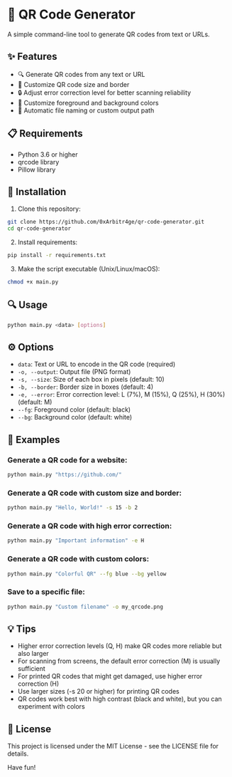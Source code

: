 # 📱 QR Code Generator

A simple command-line tool to generate QR codes from text or URLs.

## ✨ Features

- 🔍 Generate QR codes from any text or URL
- 🔧 Customize QR code size and border
- 🔒 Adjust error correction level for better scanning reliability
- 🎨 Customize foreground and background colors
- 💾 Automatic file naming or custom output path

## 📋 Requirements

- Python 3.6 or higher
- qrcode library
- Pillow library

## 🚀 Installation

1. Clone this repository:
```bash
git clone https://github.com/0xArbitr4ge/qr-code-generator.git
cd qr-code-generator
```

2. Install requirements:
```bash
pip install -r requirements.txt
```

3. Make the script executable (Unix/Linux/macOS):
```bash
chmod +x main.py
```

## 🔍 Usage

```bash
python main.py <data> [options]
```

## ⚙️ Options

- `data`: Text or URL to encode in the QR code (required)
- `-o, --output`: Output file (PNG format)
- `-s, --size`: Size of each box in pixels (default: 10)
- `-b, --border`: Border size in boxes (default: 4)
- `-e, --error`: Error correction level: L (7%), M (15%), Q (25%), H (30%) (default: M)
- `--fg`: Foreground color (default: black)
- `--bg`: Background color (default: white)

## 📝 Examples

### Generate a QR code for a website:
```bash
python main.py "https://github.com/"
```

### Generate a QR code with custom size and border:
```bash
python main.py "Hello, World!" -s 15 -b 2
```
  
### Generate a QR code with high error correction:
```bash
python main.py "Important information" -e H
```
  
### Generate a QR code with custom colors:
```bash
python main.py "Colorful QR" --fg blue --bg yellow
```
  
### Save to a specific file:
```bash
python main.py "Custom filename" -o my_qrcode.png
```
  
## 💡 Tips

- Higher error correction levels (Q, H) make QR codes more reliable but also larger
- For scanning from screens, the default error correction (M) is usually sufficient
- For printed QR codes that might get damaged, use higher error correction (H)
- Use larger sizes (-s 20 or higher) for printing QR codes
- QR codes work best with high contrast (black and white), but you can experiment with colors

## 📄 License

This project is licensed under the MIT License - see the LICENSE file for details.

Have fun!
